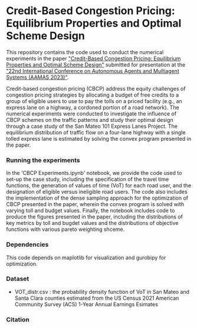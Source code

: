 # Credit-Based Congestion Pricing: Equilibrium Properties and Optimal Scheme Design

This repository contains the code used to conduct the numerical experiments in the paper ["Credit-Based Congestion Pricing: Equilibrium Properties and Optimal Scheme Design"](https://arxiv.org/...) submitted for presentation at the ["22nd International Conference
on Autonomous Agents and Multiagent Systems (AAMAS 2023)"](https://aamas2023.soton.ac.uk).

Credit-based congestion pricing (CBCP) address the equity challenges of congestion pricing strategies by allocating a budget of free credits to a group of eligible users to use to pay the tolls on a priced facility (e.g., an express lane on a highway, a cordoned portion of a road network). The numerical experiments were conducted to investigate the influence of CBCP schemes on the traffic patterns and study their optimal design through a case study of the San Mateo 101 Express Lanes Project. The equilibrium distribution of traffic flow on a four-lane highway with a single tolled express lane is estimated by solving the convex program presented in the paper. 

### Running the experiments
In the 'CBCP Experiments.ipynb' notebook, we provide the code used to set-up the case study, including the specification of the travel time functions, the generation of values of time (VoT) for each road user, and the designation of eligible versus ineligible road users. The code also includes the implementation of the dense sampling approach for the optimization of CBCP presented in the paper, wherein the convex program is solved with varying toll and budget values. Finally, the notebook includes code to produce the figures presented in the paper, including the distributions of key metrics by toll and bugdet values and the distributions of objective functions with various pareto weighting shceme.

### Dependencies
This code depends on maplotlib for visualization and gurobipy for optimization.

### Dataset
* VOT_distr.csv : the probability density function of VoT in San Mateo and Santa Clara counties estimated from the US Census 2021 American Community Survey (ACS) 1-Year Annual Earnings Esimates

### Citation

